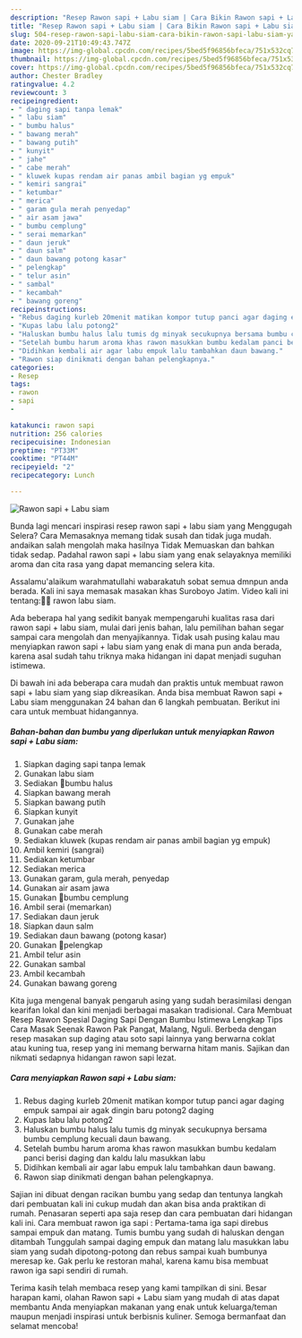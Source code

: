 ```yaml
---
description: "Resep Rawon sapi + Labu siam | Cara Bikin Rawon sapi + Labu siam Yang Enak Dan Lezat"
title: "Resep Rawon sapi + Labu siam | Cara Bikin Rawon sapi + Labu siam Yang Enak Dan Lezat"
slug: 504-resep-rawon-sapi-labu-siam-cara-bikin-rawon-sapi-labu-siam-yang-enak-dan-lezat
date: 2020-09-21T10:49:43.747Z
image: https://img-global.cpcdn.com/recipes/5bed5f96856bfeca/751x532cq70/rawon-sapi-labu-siam-foto-resep-utama.jpg
thumbnail: https://img-global.cpcdn.com/recipes/5bed5f96856bfeca/751x532cq70/rawon-sapi-labu-siam-foto-resep-utama.jpg
cover: https://img-global.cpcdn.com/recipes/5bed5f96856bfeca/751x532cq70/rawon-sapi-labu-siam-foto-resep-utama.jpg
author: Chester Bradley
ratingvalue: 4.2
reviewcount: 3
recipeingredient:
- " daging sapi tanpa lemak"
- " labu siam"
- " bumbu halus"
- " bawang merah"
- " bawang putih"
- " kunyit"
- " jahe"
- " cabe merah"
- " kluwek kupas rendam air panas ambil bagian yg empuk"
- " kemiri sangrai"
- " ketumbar"
- " merica"
- " garam gula merah penyedap"
- " air asam jawa"
- " bumbu cemplung"
- " serai memarkan"
- " daun jeruk"
- " daun salm"
- " daun bawang potong kasar"
- " pelengkap"
- " telur asin"
- " sambal"
- " kecambah"
- " bawang goreng"
recipeinstructions:
- "Rebus daging kurleb 20menit matikan kompor tutup panci agar daging empuk sampai air agak dingin baru potong2 daging"
- "Kupas labu lalu potong2"
- "Haluskan bumbu halus lalu tumis dg minyak secukupnya bersama bumbu cemplung kecuali daun bawang."
- "Setelah bumbu harum aroma khas rawon masukkan bumbu kedalam panci berisi daging dan kaldu lalu masukkan labu"
- "Didihkan kembali air agar labu empuk lalu tambahkan daun bawang."
- "Rawon siap dinikmati dengan bahan pelengkapnya."
categories:
- Resep
tags:
- rawon
- sapi
- 

katakunci: rawon sapi  
nutrition: 256 calories
recipecuisine: Indonesian
preptime: "PT33M"
cooktime: "PT44M"
recipeyield: "2"
recipecategory: Lunch

---
```



![Rawon sapi + Labu siam](https://img-global.cpcdn.com/recipes/5bed5f96856bfeca/751x532cq70/rawon-sapi-labu-siam-foto-resep-utama.jpg)

Bunda lagi mencari inspirasi resep rawon sapi + labu siam yang Menggugah Selera? Cara Memasaknya memang tidak susah dan tidak juga mudah. andaikan salah mengolah maka hasilnya Tidak Memuaskan dan bahkan tidak sedap. Padahal rawon sapi + labu siam yang enak selayaknya memiliki aroma dan cita rasa yang dapat memancing selera kita.

Assalamu&#39;alaikum warahmatullahi wabarakatuh sobat semua dmnpun anda berada. Kali ini saya memasak masakan khas Suroboyo Jatim. Video kali ini tentang:🌹🌹 rawon labu siam.

Ada beberapa hal yang sedikit banyak mempengaruhi kualitas rasa dari rawon sapi + labu siam, mulai dari jenis bahan, lalu pemilihan bahan segar sampai cara mengolah dan menyajikannya. Tidak usah pusing kalau mau menyiapkan rawon sapi + labu siam yang enak di mana pun anda berada, karena asal sudah tahu triknya maka hidangan ini dapat menjadi suguhan istimewa.


Di bawah ini ada beberapa cara mudah dan praktis untuk membuat rawon sapi + labu siam yang siap dikreasikan. Anda bisa membuat Rawon sapi + Labu siam menggunakan 24 bahan dan 6 langkah pembuatan. Berikut ini cara untuk membuat hidangannya.

<!--inarticleads1-->

##### Bahan-bahan dan bumbu yang diperlukan untuk menyiapkan Rawon sapi + Labu siam:

1. Siapkan  daging sapi tanpa lemak
1. Gunakan  labu siam
1. Sediakan  🥚bumbu halus
1. Siapkan  bawang merah
1. Siapkan  bawang putih
1. Siapkan  kunyit
1. Gunakan  jahe
1. Gunakan  cabe merah
1. Sediakan  kluwek (kupas rendam air panas ambil bagian yg empuk)
1. Ambil  kemiri (sangrai)
1. Sediakan  ketumbar
1. Sediakan  merica
1. Gunakan  garam, gula merah, penyedap
1. Gunakan  air asam jawa
1. Gunakan  🥚bumbu cemplung
1. Ambil  serai (memarkan)
1. Sediakan  daun jeruk
1. Siapkan  daun salm
1. Sediakan  daun bawang (potong kasar)
1. Gunakan  🥚pelengkap
1. Ambil  telur asin
1. Gunakan  sambal
1. Ambil  kecambah
1. Gunakan  bawang goreng


Kita juga mengenal banyak pengaruh asing yang sudah berasimilasi dengan kearifan lokal dan kini menjadi berbagai masakan tradisional. Cara Membuat Resep Rawon Spesial Daging Sapi Dengan Bumbu Istimewa Lengkap Tips Cara Masak Seenak Rawon Pak Pangat, Malang, Nguli. Berbeda dengan resep masakan sup daging atau soto sapi lainnya yang berwarna coklat atau kuning tua, resep yang ini memang berwarna hitam manis. Sajikan dan nikmati sedapnya hidangan rawon sapi lezat. 

<!--inarticleads2-->

##### Cara menyiapkan Rawon sapi + Labu siam:

1. Rebus daging kurleb 20menit matikan kompor tutup panci agar daging empuk sampai air agak dingin baru potong2 daging
1. Kupas labu lalu potong2
1. Haluskan bumbu halus lalu tumis dg minyak secukupnya bersama bumbu cemplung kecuali daun bawang.
1. Setelah bumbu harum aroma khas rawon masukkan bumbu kedalam panci berisi daging dan kaldu lalu masukkan labu
1. Didihkan kembali air agar labu empuk lalu tambahkan daun bawang.
1. Rawon siap dinikmati dengan bahan pelengkapnya.


Sajian ini dibuat dengan racikan bumbu yang sedap dan tentunya langkah dari pembuatan kali ini cukup mudah dan akan bisa anda praktikan di rumah. Penasaran seperti apa saja resep dan cara pembuatan dari hidangan kali ini. Cara membuat rawon iga sapi : Pertama-tama iga sapi direbus sampai empuk dan matang. Tumis bumbu yang sudah di haluskan dengan ditambah Tunggulah sampai daging empuk dan matang lalu masukkan labu siam yang sudah dipotong-potong dan rebus sampai kuah bumbunya meresap ke. Gak perlu ke restoran mahal, karena kamu bisa membuat rawon iga sapi sendiri di rumah. 

Terima kasih telah membaca resep yang kami tampilkan di sini. Besar harapan kami, olahan Rawon sapi + Labu siam yang mudah di atas dapat membantu Anda menyiapkan makanan yang enak untuk keluarga/teman maupun menjadi inspirasi untuk berbisnis kuliner. Semoga bermanfaat dan selamat mencoba!

